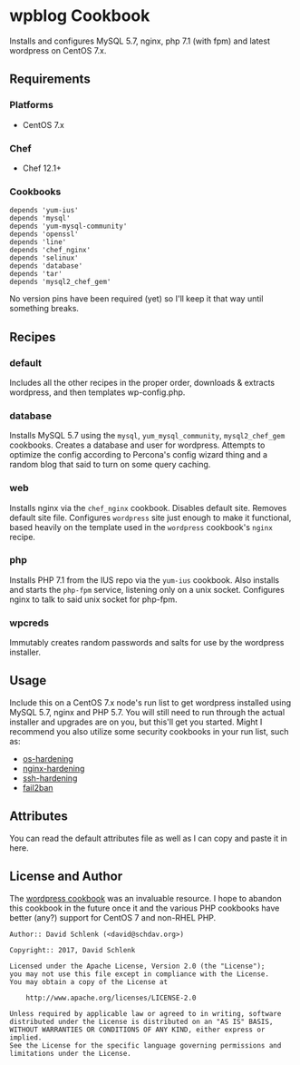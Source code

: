 # wpblog Cookbook

Installs and configures MySQL 5.7, nginx, php 7.1 (with fpm) and latest wordpress on CentOS 7.x.

## Requirements

### Platforms
- CentOS 7.x

### Chef
- Chef 12.1+

### Cookbooks

```
depends 'yum-ius'
depends 'mysql'
depends 'yum-mysql-community'
depends 'openssl'
depends 'line'
depends 'chef_nginx'
depends 'selinux'
depends 'database'
depends 'tar'
depends 'mysql2_chef_gem'
```
No version pins have been required (yet) so I'll keep it that way until something breaks.

## Recipes

### default

Includes all the other recipes in the proper order, downloads & extracts wordpress, and then templates wp-config.php. 

### database

Installs MySQL 5.7 using the `mysql`, `yum_mysql_community`, `mysql2_chef_gem` cookbooks. Creates a database and user for wordpress. Attempts to optimize the config according to Percona's config wizard thing and a random blog that said to turn on some query caching. 

### web

Installs nginx via the `chef_nginx` cookbook. Disables default site. Removes default site file. Configures `wordpress` site just enough to make it functional, based heavily on the template used in the `wordpress` cookbook's `nginx` recipe. 

### php

Installs PHP 7.1 from the IUS repo via the `yum-ius` cookbook. Also installs and starts the `php-fpm` service, listening only on a unix socket. Configures nginx to talk to said unix socket for php-fpm.

### wpcreds

Immutably creates random passwords and salts for use by the wordpress installer.

## Usage

Include this on a CentOS 7.x node's run list to get wordpress installed using MySQL 5.7, nginx and PHP 5.7. You will still need to run through the actual installer and upgrades are on you, but this'll get you started. Might I recommend you also utilize some security cookbooks in your run list, such as: 

- [os-hardening](https://github.com/dev-sec/chef-os-hardening)
- [nginx-hardening](https://github.com/dev-sec/chef-nginx-hardening)
- [ssh-hardening](https://github.com/dev-sec/chef-ssh-hardening)
- [fail2ban](https://github.com/chef-cookbooks/fail2ban)

## Attributes

You can read the default attributes file as well as I can copy and paste it in here.

## License and Author

The [wordpress cookbook](https://github.com/brint/wordpress-cookbook) was an invaluable resource. I hope to abandon this cookbook in the future once it and the various PHP cookbooks have better (any?) support for CentOS 7 and non-RHEL PHP.

```
Author:: David Schlenk (<david@schdav.org>)

Copyright:: 2017, David Schlenk

Licensed under the Apache License, Version 2.0 (the "License");
you may not use this file except in compliance with the License.
You may obtain a copy of the License at

    http://www.apache.org/licenses/LICENSE-2.0

Unless required by applicable law or agreed to in writing, software
distributed under the License is distributed on an "AS IS" BASIS,
WITHOUT WARRANTIES OR CONDITIONS OF ANY KIND, either express or implied.
See the License for the specific language governing permissions and
limitations under the License.
```
